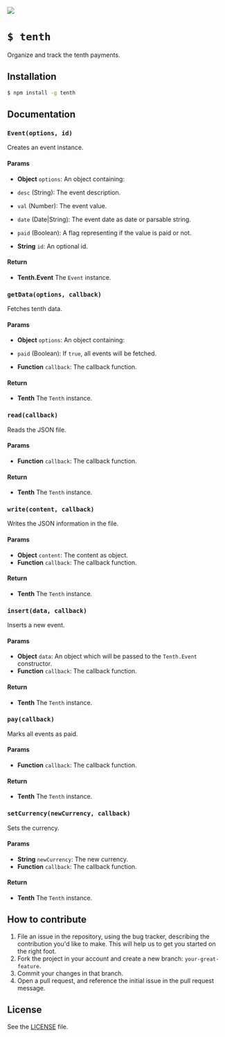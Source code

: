 ![](http://i.imgur.com/i7XfN2P.png)

# `$ tenth`
Organize and track the tenth payments.

## Installation

```sh
$ npm install -g tenth
```

## Documentation

### `Event(options, id)`
Creates an event instance.

#### Params
- **Object** `options`: An object containing:
 - `desc` (String): The event description.
 - `val` (Number): The event value.
 - `date` (Date|String): The event date as date or parsable string.
 - `paid` (Boolean): A flag representing if the value is paid or not.

- **String** `id`: An optional id.

#### Return
- **Tenth.Event** The `Event` instance.

### `getData(options, callback)`
Fetches tenth data.

#### Params
- **Object** `options`: An object containing:
 - `paid` (Boolean): If `true`, all events will be fetched.

- **Function** `callback`: The callback function.

#### Return
- **Tenth** The `Tenth` instance.

### `read(callback)`
Reads the JSON file.

#### Params
- **Function** `callback`: The callback function.

#### Return
- **Tenth** The `Tenth` instance.

### `write(content, callback)`
Writes the JSON information in the file.

#### Params
- **Object** `content`: The content as object.
- **Function** `callback`: The callback function.

#### Return
- **Tenth** The `Tenth` instance.

### `insert(data, callback)`
Inserts a new event.

#### Params
- **Object** `data`: An object which will be passed to the `Tenth.Event` constructor.
- **Function** `callback`: The callback function.

#### Return
- **Tenth** The `Tenth` instance.

### `pay(callback)`
Marks all events as paid.

#### Params
- **Function** `callback`: The callback function.

#### Return
- **Tenth** The `Tenth` instance.

### `setCurrency(newCurrency, callback)`
Sets the currency.

#### Params
- **String** `newCurrency`: The new currency.
- **Function** `callback`: The callback function.

#### Return
- **Tenth** The `Tenth` instance.

## How to contribute
1. File an issue in the repository, using the bug tracker, describing the
   contribution you'd like to make. This will help us to get you started on the
   right foot.
2. Fork the project in your account and create a new branch:
   `your-great-feature`.
3. Commit your changes in that branch.
4. Open a pull request, and reference the initial issue in the pull request
   message.

## License
See the [LICENSE](./LICENSE) file.
